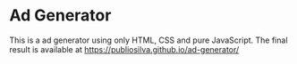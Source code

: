 # Ad Generator

This is a ad generator using only HTML, CSS and pure JavaScript. The final result is available at https://publiosilva.github.io/ad-generator/
